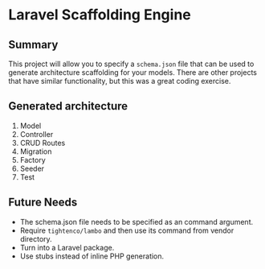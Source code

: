 # Laravel Scaffolding Engine

## Summary

This project will allow you to specify a `schema.json` file that can be used to generate architecture scaffolding for your models. There are other projects that have similar functionality, but this was a great coding exercise.

## Generated architecture

1. Model
2. Controller
3. CRUD Routes
4. Migration
5. Factory
6. Seeder
7. Test

## Future Needs

- The schema.json file needs to be specified as an command argument.
- Require `tightenco/lambo` and then use its command from vendor directory.
- Turn into a Laravel package.
- Use stubs instead of inline PHP generation. 